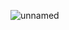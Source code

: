![unnamed](https://cloud.githubusercontent.com/assets/2357755/9898317/589472d4-5c1f-11e5-8a96-6cd8af6d4781.jpg)
